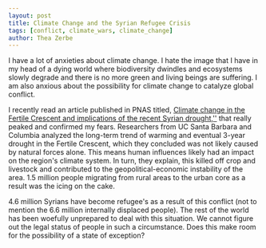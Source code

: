 ```yaml
---
layout: post
title: Climate Change and the Syrian Refugee Crisis
tags: [conflict, climate_wars, climate_change]
author: Thea Zerbe
---
```

I have a lot of anxieties about climate change. I hate the image that I have in my head of a dying world where biodiversity dwindles and ecosystems slowly degrade and there is no more green and living beings are suffering. I am also anxious about the possibility for climate change to catalyze global conflict.

I recently read an article published in PNAS titled, [Climate change in the Fertile Crescent and implications of the recent Syrian drought,''](http://www.pnas.org/content/112/11/3241.full) that really peaked and confirmed my fears. Researchers from UC Santa Barbara and Columbia analyzed the long-term trend of warming and eventual 3-year drought in the Fertile Crescent, which they concluded was not likely caused by natural forces alone. This means human influences likely had an impact on the region's climate system. In turn, they explain, this killed off crop and livestock and contributed to the geopolitical-economic instability of the area. 1.5 million people migrating from rural areas to the urban core as a result was the icing on the cake.

4.6 million Syrians have become refugee's as a result of this conflict (not to mention the 6.6 million internally displaced people). The rest of the world has been woefully unprepared to deal with this situation. We cannot figure out the legal status of people in such a circumstance. Does this make room for the possibility of a state of exception?
